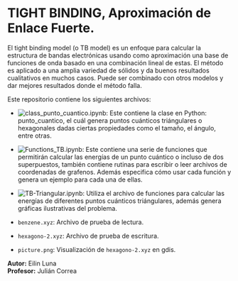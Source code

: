 # TIGHT BINDING, Aproximación de Enlace Fuerte.

El tight binding model (o TB model) es un enfoque para calcular la estructura de bandas electrónicas usando como aproximación una base de funciones de onda basado en una combinación lineal de estas. El método es aplicado a una amplia variedad de sólidos y da buenos resultados cualitativos en muchos casos. Puede ser combinado con otros modelos y dar mejores resultados donde el método falla.

Este repositorio contiene los siguientes archivos:

+ ![class_punto_cuantico.ipynb](https://github.com/eilinlunam/Fisicoquimica-Computacional/blob/master/TIGHT-BINDING/class_punto_cuantico.ipynb): Este contiene la clase en Python: punto_cuantico, el cuál genera puntos cuánticos triángulares o hexagonales dadas ciertas propiedades como el tamaño, el ángulo, entre otras.

+ ![Functions_TB.ipynb](https://github.com/eilinlunam/Fisicoquimica-Computacional/blob/master/TIGHT-BINDING/Functions_TB.ipynb): Este contiene una serie de funciones que permitirán calcular las energías de un punto cuántico o incluso de dos superpuestos, también contiene rutinas para escribir o leer archivos de coordenadas de grafenos. Además especifica cómo usar cada función y genera un ejemplo para cada una de ellas.

+ ![TB-Triangular.ipynb](https://github.com/eilinlunam/Fisicoquimica-Computacional/blob/master/TIGHT-BINDING/TB-Triangular.ipynb): Utiliza el archivo de funciones para calcular las energías de diferentes puntos cuánticos triángulares, además genera gráficas ilustrativas del problema.
 
+ `benzene.xyz`: Archivo de prueba de lectura.  
+ `hexagono-2.xyz`: Archivo de prueba de escritura.  
+ `picture.png`: Visualización de `hexagono-2.xyz` en gdis.  

**Autor:** Eilin Luna  
**Profesor:** Julián Correa  
